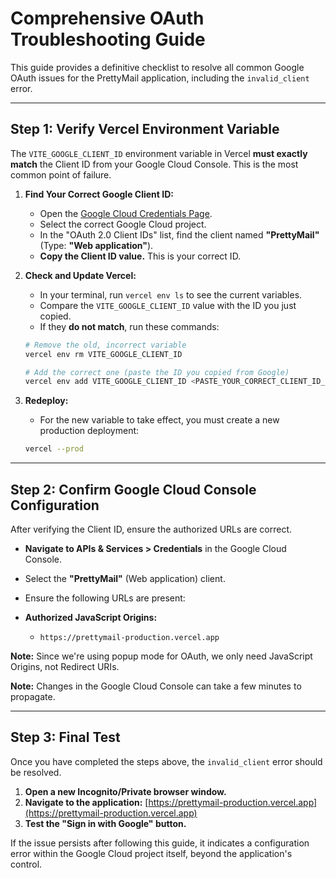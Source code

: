 # Comprehensive OAuth Troubleshooting Guide

This guide provides a definitive checklist to resolve all common Google OAuth issues for the PrettyMail application, including the `invalid_client` error.

---

## Step 1: Verify Vercel Environment Variable

The `VITE_GOOGLE_CLIENT_ID` environment variable in Vercel **must exactly match** the Client ID from your Google Cloud Console. This is the most common point of failure.

1.  **Find Your Correct Google Client ID:**
    *   Open the [Google Cloud Credentials Page](https://console.cloud.google.com/apis/credentials).
    *   Select the correct Google Cloud project.
    *   In the "OAuth 2.0 Client IDs" list, find the client named **"PrettyMail"** (Type: **"Web application"**).
    *   **Copy the Client ID value.** This is your correct ID.

2.  **Check and Update Vercel:**
    *   In your terminal, run `vercel env ls` to see the current variables.
    *   Compare the `VITE_GOOGLE_CLIENT_ID` value with the ID you just copied.
    *   If they **do not match**, run these commands:
      ```bash
      # Remove the old, incorrect variable
      vercel env rm VITE_GOOGLE_CLIENT_ID

      # Add the correct one (paste the ID you copied from Google)
      vercel env add VITE_GOOGLE_CLIENT_ID <PASTE_YOUR_CORRECT_CLIENT_ID_HERE>
      ```

3.  **Redeploy:**
    *   For the new variable to take effect, you must create a new production deployment:
      ```bash
      vercel --prod
      ```

---

## Step 2: Confirm Google Cloud Console Configuration

After verifying the Client ID, ensure the authorized URLs are correct.

*   **Navigate to APIs & Services > Credentials** in the Google Cloud Console.
*   Select the **"PrettyMail"** (Web application) client.
*   Ensure the following URLs are present:

*   **Authorized JavaScript Origins:**
    *   `https://prettymail-production.vercel.app`

**Note:** Since we're using popup mode for OAuth, we only need JavaScript Origins, not Redirect URIs.

**Note:** Changes in the Google Cloud Console can take a few minutes to propagate.

---

## Step 3: Final Test

Once you have completed the steps above, the `invalid_client` error should be resolved.

1.  **Open a new Incognito/Private browser window.**
2.  **Navigate to the application:** [https://prettymail-production.vercel.app](https://prettymail-production.vercel.app)
3.  **Test the "Sign in with Google" button.**

If the issue persists after following this guide, it indicates a configuration error within the Google Cloud project itself, beyond the application's control.
